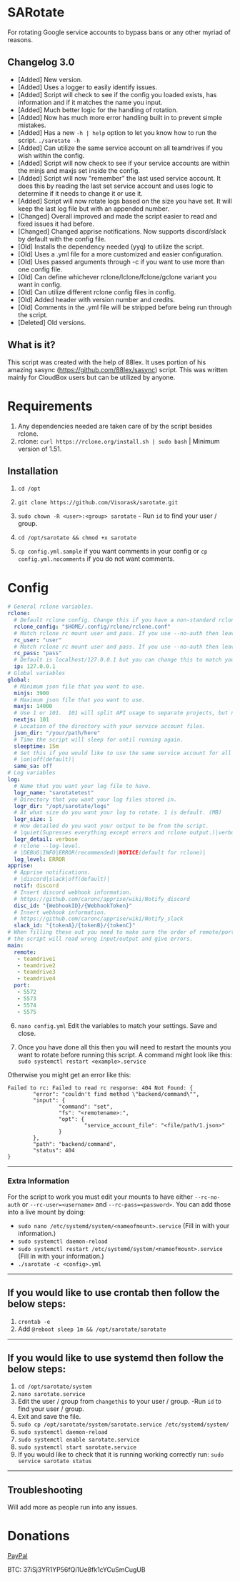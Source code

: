# SARotate
For rotating Google service accounts to bypass bans or any other myriad of reasons.

## Changelog 3.0
   - [Added] New version.
   - [Added] Uses a logger to easily identify issues.
   - [Added] Script will check to see if the config you loaded exists, has information and if it matches the name you input.
   - [Added] Much better logic for the handling of rotation.
   - [Added] Now has much more error handling built in to prevent simple mistakes.
   - [Added] Has a new `-h | help` option to let you know how to run the script. `./sarotate -h`
   - [Added] Can utilize the same service account on all teamdrives if you wish within the config.
   - [Added] Script will now check to see if your service accounts are within the minjs and maxjs set inside the config.
   - [Added] Script will now "remember" the last used service account. It does this by reading the last set service account and uses logic to determine if it needs to change it or use it.
   - [Added] Script will now rotate logs based on the size you have set. It will keep the last log file but with an appended number.
   - [Changed] Overall improved and made the script easier to read and fixed issues it had before.
   - [Changed] Changed apprise notifications. Now supports discord/slack by default with the config file.
   - [Old] Installs the dependency needed (yyq) to utilize the script.
   - [Old] Uses a .yml file for a more customized and easier configuration.
   - [Old] Uses passed arguments through -c if you want to use more than one config file.
   - [Old] Can define whichever rclone/lclone/fclone/gclone variant you want in config.
   - [Old] Can utilize different rclone config files in config.
   - [Old] Added header with version number and credits.
   - [Old] Comments in the .yml file will be stripped before being run through the script.
   - [Deleted] Old versions.

## What is it?
This script was created with the help of 88lex. It uses portion of his amazing sasync (https://github.com/88lex/sasync) script. This was written mainly for CloudBox users but can be utilized by anyone.

# Requirements
 1. Any dependencies needed are taken care of by the script besides rclone.
 2. rclone: `curl https://rclone.org/install.sh | sudo bash` | Minimum version of 1.51.

## Installation
1. `cd /opt`

2. `git clone https://github.com/Visorask/sarotate.git`

3. `sudo chown -R <user>:<group> sarotate` - Run `id` to find your user / group.

4. `cd /opt/sarotate && chmod +x sarotate`

5. `cp config.yml.sample` if you want comments in your config or `cp config.yml.nocomments` if you do not want comments.

# Config
```yml
# General rclone variables.
rclone:
  # Default rclone config. Change this if you have a non-standard rclone config location.
  rclone_config: "$HOME/.config/rclone/rclone.conf"
  # Match rclone rc mount user and pass. If you use --no-auth then leave as default.
  rc_user: "user"
  # Match rclone rc mount user and pass. If you use --no-auth then leave as default.
  rc_pass: "pass"
  # Default is localhost/127.0.0.1 but you can change this to match your IP for RC.
  ip: 127.0.0.1
# Global variables
global:
  # Minimum json file that you want to use.
  minjs: 3900
  # Maximum json file that you want to use.
  maxjs: 14000
  # Use 1 or 101.  101 will split API usage to separate projects, but needs many service accounts.
  nextjs: 101
  # Location of the directory with your service account files.
  json_dir: "/your/path/here"
  # Time the script will sleep for until running again.
  sleeptime: 15m
  # Set this if you would like to use the same service account for all remotes.
  # |on|off(default)|
  same_sa: off
# Log variables
log:
  # Name that you want your log file to have.
  logr_name: "sarotatetest"
  # Directory that you want your log files stored in.
  logr_dir: "/opt/sarotate/logs"
  # At what size do you want your log to rotate. 1 is default. (MB)
  logr_size: 1
  # How detailed do you want your output to be from the script.
  # |quiet(Supresses everything except errors and rclone output.)|verbose(default)(Everything is printed.)|
  logr_detail: verbose
  # rclone --log-level.
  # |DEBUG|INFO|ERROR(recommended)|NOTICE(default for rclone)|
  log_level: ERROR
apprise:
  # Apprise notifications.
  # |discord|slack|off(default)|
  notif: discord
  # Insert discord webhook information.
  # https://github.com/caronc/apprise/wiki/Notify_discord
  disc_id: "{WebhookID}/{WebhookToken}"
  # Insert webhook information.
  # https://github.com/caronc/apprise/wiki/Notify_slack
  slack_id: "{tokenA}/{tokenB}/{tokenC}"
# When filling these out you need to make sure the order of remote/port goes together or else
# the script will read wrong input/output and give errors.
main:
  remote:
   - teamdrive1
   - teamdrive2
   - teamdrive3
   - teamdrive4
  port:
   - 5572
   - 5573
   - 5574
   - 5575
```   

6. `nano config.yml` Edit the variables to match your settings. Save and close.

7. Once you have done all this then you will need to restart the mounts you want to rotate before running this script. A command might look like this: ```sudo systemctl restart <example>.service```

  Otherwise you might get an error like this:
```
Failed to rc: Failed to read rc response: 404 Not Found: {
        "error": "couldn't find method \"backend/command\"",
        "input": {
                "command": "set",
                "fs": "<remotename>:",
                "opt": {
                        "service_account_file": "<file/path/1.json>"
                }
        },
        "path": "backend/command",
        "status": 404
}
```

---

### Extra Information
   For the script to work you must edit your mounts to have either `--rc-no-auth` or `--rc-user=<username>` and `--rc-pass=<password>`. You can add those into a live mount by doing:

   - `sudo nano /etc/systemd/system/<nameofmount>.service` (Fill in <nameofmount> with your information.)
   - `sudo systemctl daemon-reload`
   - `sudo systemctl restart /etc/systemd/system/<nameofmount>.service` (Fill in <nameofmount> with your information.)
   - `./sarotate -c <config>.yml`


---

## If you would like to use crontab then follow the below steps:
  1. `crontab -e`
  2. Add `@reboot sleep 1m && /opt/sarotate/sarotate`
 ---

## If you would like to use systemd then follow the below steps:
  1. `cd /opt/sarotate/system`
  2. `nano sarotate.service`  
  3. Edit the user / group from `changethis` to your user / group. -Run `id` to find your user / group.   
  4. Exit and save the file.   
  5. `sudo cp /opt/sarotate/system/sarotate.service /etc/systemd/system/`  
  6. `sudo systemctl daemon-reload`  
  7. `sudo systemctl enable sarotate.service`  
  8. `sudo systemctl start sarotate.service`  
  9. If you would like to check that it is running working correctly run: `sudo service sarotate status`
---

## Troubleshooting
Will add more as people run into any issues.

# Donations

[PayPal](https://paypal.me/RRussell603)

BTC: 37iSj3YR1YP56fQi1Ue8fk1cYCuSmCugUB
